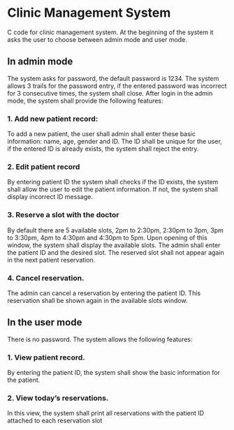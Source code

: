 # Clinic Management System

C code for clinic management system. At the beginning of the system it asks the user to choose between admin mode and user mode.
## In admin mode
The system asks for password, the default password is 1234. The system allows 3 trails for the password
entry, if the entered password was incorrect for 3 consecutive times, the system shall close. After login
in the admin mode, the system shall provide the following features:
### 1. Add new patient record:
To add a new patient, the user shall admin shall enter these basic information: name, age, gender and
ID. The ID shall be unique for the user, if the entered ID is already exists, the system shall reject the
entry.
### 2. Edit patient record
By entering patient ID the system shall checks if the ID exists, the system shall allow the user to edit the
patient information. If not, the system shall display incorrect ID message.
### 3. Reserve a slot with the doctor
By default there are 5 available slots, 2pm to 2:30pm, 2:30pm to 3pm, 3pm to 3:30pm, 4pm to 4:30pm
and 4:30pm to 5pm. Upon opening of this window, the system shall display the available slots. The
admin shall enter the patient ID and the desired slot. The reserved slot shall not appear again in the next
patient reservation.
### 4. Cancel reservation.
The admin can cancel a reservation by entering the patient ID. This reservation shall be shown again in the available slots window.

## In the user mode
There is no password. The system allows the following features:
### 1. View patient record.
By entering the patient ID, the system shall show the basic information for the patient.
### 2. View today’s reservations.
In this view, the system shall print all reservations with the patient ID attached to each reservation slot

